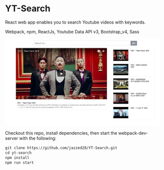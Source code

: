 # YT-Search
React web app enables you to search Youtube videos with keywords.

Webpack, npm, ReactJs, Youtube Data API v3, Bootstrap_v4, Sass


![Screenshot](capture.jpeg)

Checkout this repo, install dependencies, then start the webpack-dev-server with the following:

```
git clone https://github.com/jazzed28/YT-Search.git
cd yt-search
npm install
npm run start
```
